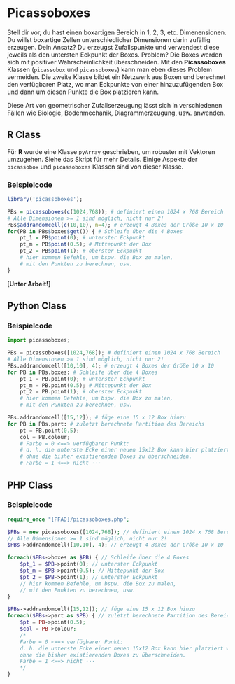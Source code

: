 # Picassoboxes #
Stell dir vor, du hast einen boxartigen Bereich in 1, 2, 3, etc. Dimenensionen. Du willst boxartige Zellen unterschiedlicher Dimensionen darin zufällig erzeugen. Dein Ansatz? Du erzeugst Zufallspunkte und verwendest diese jeweils als den untersten Eckpunkt der Boxes. Problem? Die Boxes werden sich mit positiver Wahrscheinlichkeit überschneiden. Mit den **Picassoboxes** Klassen (`picassobox` und `picassoboxes`) kann man eben dieses Problem vermeiden. Die zweite Klasse bildet ein Netzwerk aus Boxen und berechnet den verfügbaren Platz, wo man Eckpunkte von einer hinzuzufügenden Box und dann um diesen Punkte die Box platzieren kann.

Diese Art von geometrischer Zufallserzeugung lässt sich in verschiedenen Fällen wie Biologie, Bodenmechanik, Diagrammerzeugung, usw. anwenden.


## R Class ##
Für **R** wurde eine Klasse `pyArray` geschrieben, um robuster mit Vektoren umzugehen. Siehe das Skript für mehr Details. Einige Aspekte der `picassobox` und `picassoboxes` Klassen sind von dieser Klasse.

### Beispielcode ###
```r
library('picassoboxes');

PBs = picassoboxes(c(1024,768)); # definiert einen 1024 x 768 Bereich
# Alle Dimensionen >= 1 sind möglich, nicht nur 2!
PBs$addrandomcell(c(10,10), n=4); # erzeugt 4 Boxes der Größe 10 x 10
for(PB in PBs$boxes$get()) { # Schleife über die 4 Boxes
	pt_1 = PB$point(0); # unterster Eckpunkt
	pt_m = PB$point(0.5); # Mittepunkt der Box
	pt_2 = PB$point(1); # oberster Eckpunkt
	# hier kommen Befehle, um bspw. die Box zu malen,
	# mit den Punkten zu berechnen, usw.
}
```

[**Unter Arbeit!**]


## Python Class ##

### Beispielcode ###
```python
import picassoboxes;

PBs = picassoboxes([1024,768]); # definiert einen 1024 x 768 Bereich
# Alle Dimensionen >= 1 sind möglich, nicht nur 2!
PBs.addrandomcell([10,10], 4); # erzeugt 4 Boxes der Größe 10 x 10
for PB in PBs.boxes: # Schleife über die 4 Boxes
	pt_1 = PB.point(0); # unterster Eckpunkt
	pt_m = PB.point(0.5); # Mittepunkt der Box
	pt_2 = PB.point(1); # oberster Eckpunkt
	# hier kommen Befehle, um bspw. die Box zu malen,
	# mit den Punkten zu berechnen, usw.

PBs.addrandomcell([15,12]); # füge eine 15 x 12 Box hinzu
for PB in PBs.part: # zuletzt berechnete Partition des Bereichs
	pt = PB.point(0.5);
	col = PB.colour;
	# Farbe = 0 <==> verfügbarer Punkt:
	# d. h. die unterste Ecke einer neuen 15x12 Box kann hier platziert werden,
	# ohne die bisher existierenden Boxes zu überschneiden.
	# Farbe = 1 <==> nicht ···
```


## PHP Class ##

### Beispielcode ###
```php
require_once "[PFAD]/picassoboxes.php";

$PBs = new picassoboxes([1024,768]); // definiert einen 1024 x 768 Bereich
// Alle Dimensionen >= 1 sind möglich, nicht nur 2!
$PBs->addrandomcell([10,10], 4); // erzeugt 4 Boxes der Größe 10 x 10

foreach($PBs->boxes as $PB) { // Schleife über die 4 Boxes
	$pt_1 = $PB->point(0); // unterster Eckpunkt
	$pt_m = $PB->point(0.5); // Mittepunkt der Box
	$pt_2 = $PB->point(1); // unterster Eckpunkt
	// hier kommen Befehle, um bspw. die Box zu malen,
	// mit den Punkten zu berechnen, usw.
}

$PBs->addrandomcell([15,12]); // füge eine 15 x 12 Box hinzu
foreach($PBs->part as $PB) { // zuletzt berechnete Partition des Bereichs
	$pt = PB->point(0.5);
	$col = PB->colour;
	/*
	Farbe = 0 <==> verfügbarer Punkt:
	d. h. die unterste Ecke einer neuen 15x12 Box kann hier platziert werden,
	ohne die bisher existierenden Boxes zu überschneiden.
	Farbe = 1 <==> nicht ···
	*/
}
```